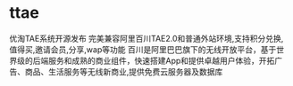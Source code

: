 # ttae
优淘TAE系统开源发布 完美兼容阿里百川TAE2.0和普通外站环境,支持积分兑换,值得买,邀请会员,分享,wap等功能  百川是阿里巴巴旗下的无线开放平台，基于世界级的后端服务和成熟的商业组件，快速搭建App和提供卓越用户体验，开拓广告、商品、生活服务等无线新商业,提供免费云服务器及数据库
